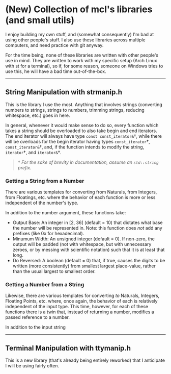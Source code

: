 # (New) Collection of mcl's libraries (and small utils)

I enjoy building my own stuff, and (somewhat consequently) I'm bad at
using other people's stuff.  I also use these libraries across
multiple computers, and need practice with git anyway.

For the time being, none of these libraries are written with other
people's use in mind.  They are written to work with my specific
setup (Arch Linux with st for a terminal), so if, for some reason,
someone on Windows tries to use this, he will have a bad time
out-of-the-box.

***

## String Manipulation with strmanip.h

This is the library I use the most.  Anything that involves strings
(converting numbers to strings, strings to numbers, trimming strings,
reducing whitespace, etc.) goes in here.

In general, whenever it would make sense to do so, every function
which takes a string should be overloaded to also take begin and end
iterators.  The end iterator will always have type
`const const_iterator&`†, while there will be overloads
for the begin iterator having types `const_iterator`†,
`const_iterator&`†, and, if the function intends to
modify the string, `iterator`†, and
`iterator&`†.

> † *For the sake of brevity in documentation, assume an
`std::string` prefix.*


### Getting a String from a Number

There are various templates for converting from Naturals,
from Integers, from Floatings, etc. where the behavior of each
function is more or less independent of the number's type.

In addition to the number argument, these functions take:

- Output Base: An integer in [2, 36] (default = 10) that dictates
	what base the number will be represented in.  Note: this function
	does *not* add any prefixes (like 0x for hexadecimal).
- Minumum Width: An unsigned integer (default = 0).  If non-zero,
	the output will be padded (not with whitespace, but with
	unnecessary zeroes, or by messing with scientific notation) such
	that it is at least that long.
- Do Reversed: A boolean (default = 0) that, if true, causes the
	digits to be written (more consistently) from smallest largest
	place-value, rather than the usual largest to smallest order.


### Getting a Number from a String

Likewise, there are various templates for converting *to* Naturals,
Integers, Floating Points, etc. where, once again, the behavior of
each is relatively independent of the input type.  This time,
however, for each of these functions there is a twin that, instead
of returning a number, modifies a passed reference to a number.

In addition to the input string

***

## Terminal Manipulation with ttymanip.h

This is a new library (that's already being entirely reworked)
that I anticipate I will be using fairly often.
